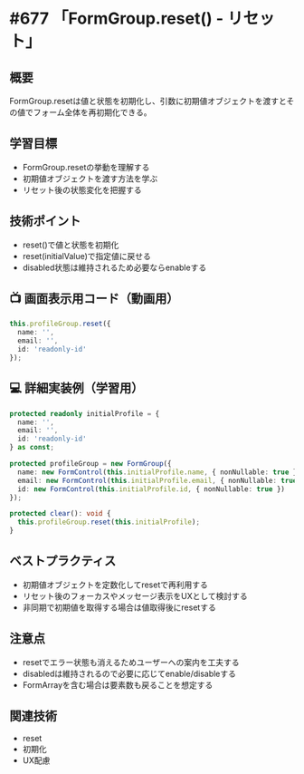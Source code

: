# #677 「FormGroup.reset() - リセット」

## 概要
FormGroup.resetは値と状態を初期化し、引数に初期値オブジェクトを渡すとその値でフォーム全体を再初期化できる。

## 学習目標
- FormGroup.resetの挙動を理解する
- 初期値オブジェクトを渡す方法を学ぶ
- リセット後の状態変化を把握する

## 技術ポイント
- reset()で値と状態を初期化
- reset(initialValue)で指定値に戻せる
- disabled状態は維持されるため必要ならenableする

## 📺 画面表示用コード（動画用）
```typescript
this.profileGroup.reset({
  name: '',
  email: '',
  id: 'readonly-id'
});
```

## 💻 詳細実装例（学習用）
```typescript
protected readonly initialProfile = {
  name: '',
  email: '',
  id: 'readonly-id'
} as const;

protected profileGroup = new FormGroup({
  name: new FormControl(this.initialProfile.name, { nonNullable: true }),
  email: new FormControl(this.initialProfile.email, { nonNullable: true }),
  id: new FormControl(this.initialProfile.id, { nonNullable: true })
});

protected clear(): void {
  this.profileGroup.reset(this.initialProfile);
}
```

## ベストプラクティス
- 初期値オブジェクトを定数化してresetで再利用する
- リセット後のフォーカスやメッセージ表示をUXとして検討する
- 非同期で初期値を取得する場合は値取得後にresetする

## 注意点
- resetでエラー状態も消えるためユーザーへの案内を工夫する
- disabledは維持されるので必要に応じてenable/disableする
- FormArrayを含む場合は要素数も戻ることを想定する

## 関連技術
- reset
- 初期化
- UX配慮

